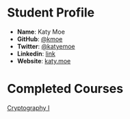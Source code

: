 # Student Profile

- **Name**: Katy Moe
- **GitHub**: [@kmoe](https://github.com/kmoe)
- **Twitter**: [@katyemoe](https://twitter.com/katyemoe)
- **Linkedin**: [link](https://uk.linkedin.com/in/katymoe)
- **Website**: [katy.moe](http://katy.moe/)

# Completed Courses

[Cryptography I](https://www.coursera.org/course/crypto)
